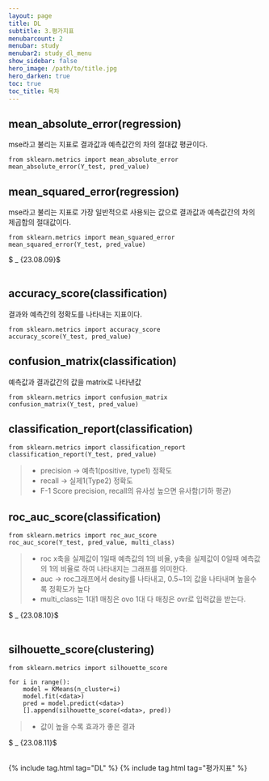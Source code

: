 ```yaml
---
layout: page
title: DL
subtitle: 3.평가지표
menubarcount: 2
menubar: study
menubar2: study_dl_menu
show_sidebar: false
hero_image: /path/to/title.jpg
hero_darken: true
toc: true
toc_title: 목차
---
```


## mean_absolute_error(regression)
mse라고 불리는 지표로 결과값과 예측값간의 차의 절대값 평균이다.

```
from sklearn.metrics import mean_absolute_error
mean_absolute_error(Y_test, pred_value)
```

## mean_squared_error(regression)
mse라고 불리는 지표로 가장 일반적으로 사용되는 값으로 결과값과 예측값간의 차의 제곱합의 절대값이다.

```
from sklearn.metrics import mean_squared_error
mean_squared_error(Y_test, pred_value)
```

$ _ {23.08.09}$<br/><br/>

## accuracy_score(classification)
결과와 예측간의 정확도를 나타내는 지표이다.
```
from sklearn.metrics import accuracy_score
accuracy_score(Y_test, pred_value)
```

## confusion_matrix(classification)
예측값과 결과값간의 값을 matrix로 나타낸값
```
from sklearn.metrics import confusion_matrix
confusion_matrix(Y_test, pred_value)
```

## classification_report(classification)
```
from sklearn.metrics import classification_report
classification_report(Y_test, pred_value)
```
> * precision -> 예측1(positive, type1) 정확도
> * recall -> 실제1(Type2) 정확도
> * F-1 Score precision, recall의 유사성 높으면 유사함(기하 평균)

## roc_auc_score(classification)
```
from sklearn.metrics import roc_auc_score
roc_auc_score(Y_test, pred_value, multi_class)
```
> * roc x축을 실제값이 1일때 예측값의 1의 비율, y축을 실제값이 0일때 예측값의 1의 비율로 하여 나타내지는 그래프를 의미한다.
> * auc -> roc그래프에서 desity를 나타내고, 0.5~1의 값을 나타내며 높을수록 정확도가 높다
> * multi_class는 1대1 매칭은 ovo 1대 다 매칭은 ovr로 입력값을 받는다.

$ _ {23.08.10}$<br/><br/>

## silhouette_score(clustering)
```
from sklearn.metrics import silhouette_score

for i in range():
    model = KMeans(n_cluster=i)
    model.fit(<data>)
    pred = model.predict(<data>)
    [].append(silhouette_score(<data>, pred))
```
> * 값이 높을 수록 효과가 좋은 결과

$ _ {23.08.11}$<br/><br/>



{% include tag.html tag="DL" %}  {% include tag.html tag="평가지표" %}